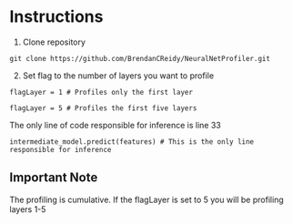 # Instructions

1. Clone repository
```
git clone https://github.com/BrendanCReidy/NeuralNetProfiler.git
```

2. Set flag to the number of layers you want to profile
```
flagLayer = 1 # Profiles only the first layer
```
```
flagLayer = 5 # Profiles the first five layers
```

The only line of code responsible for inference is line 33
```
intermediate_model.predict(features) # This is the only line responsible for inference
```

## Important Note
The profiling is cumulative. If the flagLayer is set to 5 you will be profiling layers 1-5
